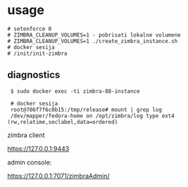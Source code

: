 # usage


    # setenforce 0
    # ZIMBRA_CLEANUP_VOLUMES=1 - pobrisati lokalne volumene
    # ZIMBRA_CLEANUP_VOLUMES=1 ./create_zimbra_instance.sh
    # docker sesija
    # /init/init-zimbra



## diagnostics

     
     $ sudo docker exec -ti zimbra-88-instance

     # docker sesija
     root@706f7f6c0b15:/tmp/release# mount | grep log
     /dev/mapper/fedora-home on /opt/zimbra/log type ext4 (rw,relatime,seclabel,data=ordered)


zimbra client

https://127.0.0.1:9443


admin console:

https://127.0.0.1:7071/zimbraAdmin/